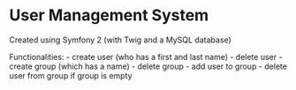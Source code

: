 User Management System
==========

Created using Symfony 2 (with Twig and a MySQL database)

Functionalities:
    - create user (who has a first and last name)
    - delete user
    - create group (which has a name)
    - delete group
    - add user to group
    - delete user from group if group is empty
